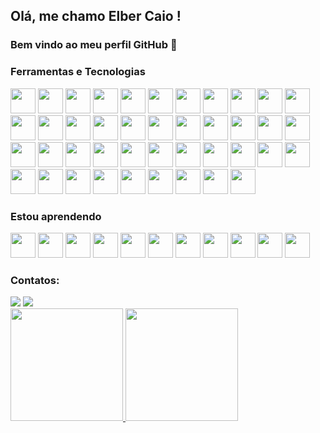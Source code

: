## Olá, me chamo Elber Caio ! 
### Bem vindo ao meu perfil GitHub 👋 
<!--
**Elbercaio/Elbercaio** is a ✨ _special_ ✨ repository because its `README.md` (this file) appears on your GitHub profile.

Here are some ideas to get you started:

- 🔭 I’m currently working on Mesha tecnologia
- 🌱 I’m currently learning node.js
- 😄 Pronouns: he/him
-->
### Ferramentas e Tecnologias

<div>
            <img src="https://cdn.jsdelivr.net/gh/devicons/devicon/icons/python/python-original.svg" width="40" height="40"/>
            <img src="https://cdn.jsdelivr.net/gh/devicons/devicon@latest/icons/flask/flask-original.svg" width="40" height="40"/>
            <img src="https://cdn.jsdelivr.net/gh/devicons/devicon/icons/javascript/javascript-original.svg" width="40" height="40"/>
            <img src="https://cdn.jsdelivr.net/gh/devicons/devicon/icons/html5/html5-original.svg" width="40" height="40"/>
            <img src="https://cdn.jsdelivr.net/gh/devicons/devicon/icons/css3/css3-original.svg" width="40" height="40"/>
            <img src="https://cdn.jsdelivr.net/gh/devicons/devicon/icons/mysql/mysql-original.svg" width="40" height="40"/>
            <img src="https://cdn.jsdelivr.net/gh/devicons/devicon/icons/redis/redis-original.svg" width="40" height="40"/>
            <img src="https://cdn.jsdelivr.net/gh/devicons/devicon/icons/qt/qt-original.svg" width="40" height="40"/>
            <img src="https://cdn.jsdelivr.net/gh/devicons/devicon@latest/icons/nodejs/nodejs-original.svg" width="40" height="40"/>
            <img src="https://cdn.jsdelivr.net/gh/devicons/devicon/icons/typescript/typescript-original.svg" width="40" height="40"/>
            <img src="https://cdn.jsdelivr.net/gh/devicons/devicon@latest/icons/mongodb/mongodb-plain.svg" width="40" height="40"/>
            <img src="https://cdn.jsdelivr.net/gh/devicons/devicon@latest/icons/anaconda/anaconda-original.svg" width="40" height="40"/>
            <img src="https://cdn.jsdelivr.net/gh/devicons/devicon@latest/icons/azuredevops/azuredevops-original.svg" width="40" height="40"/>
            <img src="https://cdn.jsdelivr.net/gh/devicons/devicon@latest/icons/figma/figma-original.svg" width="40" height="40"/>
            <img src="https://cdn.jsdelivr.net/gh/devicons/devicon@latest/icons/git/git-original.svg" width="40" height="40"/>
            <img src="https://cdn.jsdelivr.net/gh/devicons/devicon@latest/icons/graphql/graphql-plain.svg" width="40" height="40"/>
            <img src="https://cdn.jsdelivr.net/gh/devicons/devicon@latest/icons/grpc/grpc-original.svg" width="40" height="40"/>
            <img src="https://cdn.jsdelivr.net/gh/devicons/devicon@latest/icons/handlebars/handlebars-original.svg" width="40" height="40"/>
            <img src="https://cdn.jsdelivr.net/gh/devicons/devicon@latest/icons/insomnia/insomnia-original.svg" width="40" height="40"/>
            <img src="https://cdn.jsdelivr.net/gh/devicons/devicon@latest/icons/jest/jest-plain.svg" width="40" height="40"/>
            <img src="https://cdn.jsdelivr.net/gh/devicons/devicon@latest/icons/jupyter/jupyter-original.svg" width="40" height="40"/>
            <img src="https://cdn.jsdelivr.net/gh/devicons/devicon@latest/icons/keras/keras-original.svg" width="40" height="40"/>
            <img src="https://cdn.jsdelivr.net/gh/devicons/devicon@latest/icons/latex/latex-original.svg" width="40" height="40"/>
            <img src="https://cdn.jsdelivr.net/gh/devicons/devicon@latest/icons/matlab/matlab-original.svg" width="40" height="40"/>
            <img src="https://cdn.jsdelivr.net/gh/devicons/devicon@latest/icons/matplotlib/matplotlib-original.svg" width="40" height="40"/>
            <img src="https://cdn.jsdelivr.net/gh/devicons/devicon@latest/icons/mongoose/mongoose-original.svg" width="40" height="40"/>
            <img src="https://cdn.jsdelivr.net/gh/devicons/devicon@latest/icons/mysql/mysql-original.svg" width="40" height="40"/>
            <img src="https://cdn.jsdelivr.net/gh/devicons/devicon@latest/icons/nestjs/nestjs-original.svg" width="40" height="40"/>
            <img src="https://cdn.jsdelivr.net/gh/devicons/devicon@latest/icons/npm/npm-original.svg" width="40" height="40"/>
            <img src="https://cdn.jsdelivr.net/gh/devicons/devicon@latest/icons/notion/notion-original.svg" width="40" height="40"/>
            <img src="https://cdn.jsdelivr.net/gh/devicons/devicon@latest/icons/numpy/numpy-original.svg" width="40" height="40"/>
            <img src="https://cdn.jsdelivr.net/gh/devicons/devicon@latest/icons/pandas/pandas-original.svg" width="40" height="40"/>
            <img src="https://cdn.jsdelivr.net/gh/devicons/devicon@latest/icons/postgresql/postgresql-original.svg" width="40" height="40"/>
            <img src="https://cdn.jsdelivr.net/gh/devicons/devicon@latest/icons/postgresql/postgresql-original.svg" width="40" height="40"/>
            <img src="https://cdn.jsdelivr.net/gh/devicons/devicon@latest/icons/puppeteer/puppeteer-original.svg" width="40" height="40"/>
            <img src="https://cdn.jsdelivr.net/gh/devicons/devicon@latest/icons/sass/sass-original.svg" width="40" height="40"/>
            <img src="https://cdn.jsdelivr.net/gh/devicons/devicon@latest/icons/sequelize/sequelize-original.svg" width="40" height="40"/>
            <img src="https://cdn.jsdelivr.net/gh/devicons/devicon@latest/icons/scikitlearn/scikitlearn-original.svg" width="40" height="40"/>
            <img src="https://cdn.jsdelivr.net/gh/devicons/devicon@latest/icons/slack/slack-original.svg" width="40" height="40"/>
            <img src="https://cdn.jsdelivr.net/gh/devicons/devicon@latest/icons/express/express-original.svg" width="40" height="40"/>
            <img src="https://cdn.jsdelivr.net/gh/devicons/devicon@latest/icons/tensorflow/tensorflow-original.svg" width="40" height="40"/>
            <img src="https://cdn.jsdelivr.net/gh/devicons/devicon@latest/icons/vscode/vscode-original.svg" width="40" height="40"/>

</div>

### Estou aprendendo

<div>
            <img src="https://cdn.jsdelivr.net/gh/devicons/devicon@latest/icons/csharp/csharp-original.svg" width="40" height="40"/>
            <img src="https://cdn.jsdelivr.net/gh/devicons/devicon@latest/icons/dot-net/dot-net-plain.svg" width="40" height="40"/>
            <img src="https://cdn.jsdelivr.net/gh/devicons/devicon@latest/icons/elasticsearch/elasticsearch-original.svg" width="40" height="40"/>
            <img src="https://cdn.jsdelivr.net/gh/devicons/devicon@latest/icons/kibana/kibana-original.svg" width="40" height="40"/>
            <img src="https://cdn.jsdelivr.net/gh/devicons/devicon@latest/icons/logstash/logstash-original.svg" width="40" height="40"/>
            <img src="https://cdn.jsdelivr.net/gh/devicons/devicon@latest/icons/rabbitmq/rabbitmq-original.svg" width="40" height="40"/>
            <img src="https://cdn.jsdelivr.net/gh/devicons/devicon@latest/icons/sqlalchemy/sqlalchemy-original.svg" width="40" height="40"/>
            <img src="https://cdn.jsdelivr.net/gh/devicons/devicon@latest/icons/angular/angular-original.svg" width="40" height="40"/>
            <img src="https://cdn.jsdelivr.net/gh/devicons/devicon@latest/icons/angularmaterial/angularmaterial-original.svg" width="40" height="40"/>
            <img src="https://cdn.jsdelivr.net/gh/devicons/devicon/icons/docker/docker-original.svg" width="40" height="40"/>
            <img src="https://cdn.jsdelivr.net/gh/devicons/devicon@latest/icons/lua/lua-original.svg" width="40" height="40"/>
          
</div>


### Contatos:

<div>
<a href = "mailto:elbercaio@gmail.com"><img src="https://img.shields.io/badge/Gmail-D14836?style=for-the-badge&logo=gmail&logoColor=white" target="_blank"></a>
<a href="https://www.linkedin.com/in/elber-caio-anthony-cadete-lopes-a1a356162/" target="_blank"><img src="https://img.shields.io/badge/-LinkedIn-%230077B5?style=for-the-badge&logo=linkedin&logoColor=white" target="_blank"></a>   
</div>


<div>
<a href="https://github.com/Elbercaio">
<img height="180em" src="https://github-readme-stats.vercel.app/api/top-langs/?username=Elbercaio&layout=compact&langs_count=7&theme=dracula"/>
<img height="180em" src="https://github-readme-stats.vercel.app/api?username=Elbercaio&show_icons=true&theme=dracula&include_all_commits=true&count_private=true"/>
</div>
